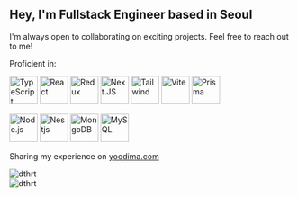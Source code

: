 <!-- Header -->
<h2 align="left">
  Hey, I'm Fullstack Engineer based in Seoul
</h2>

<!-- Contact -->
<p align="left">
  I'm always open to collaborating on exciting projects. Feel free to reach out to me!
</p>

<!-- Tech Stack -->
  <p>Proficient in:</p>
  <p align="left">
  <img src="https://skillicons.dev/icons?i=ts" alt="TypeScript" width="50" height="50" />
  <img src="https://skillicons.dev/icons?i=react" alt="React" width="50" height="50" />
  <img src="https://skillicons.dev/icons?i=redux" alt="Redux" width="50" height="50" />
  <img src="https://skillicons.dev/icons?i=nextjs" alt="Next.JS" width="50" height="50" />
  <img src="https://skillicons.dev/icons?i=tailwind" alt="Tailwind" width="50" height="50" />
  <img src="https://skillicons.dev/icons?i=vite" alt="Vite" width="50" height="50" />
  <img src="https://skillicons.dev/icons?i=prisma" alt="Prisma" width="50" height="50" />
  </p>
  <p align="left">
  <img src="https://skillicons.dev/icons?i=nodejs" alt="Node.js" width="50" height="50" />
  <img src="https://skillicons.dev/icons?i=nestjs" alt="Nestjs" width="50" height="50" />
  <img src="https://skillicons.dev/icons?i=mongodb" alt="MongoDB" width="50" height="50" />
  <img src="https://skillicons.dev/icons?i=mysql" alt="MySQL" width="50" height="50" />
  </p>

  Sharing my experience on [yoodima.com](https://yoodima.com/blog)

<div>
  <img src="https://github-readme-streak-stats.herokuapp.com/?user=dthrt" alt="dthrt" />
</div>

<div>
  <img src="https://github-readme-stats.vercel.app/api/top-langs?username=dthrt&show_icons=true&locale=en&layout=compact" alt="dthrt" />
</div>
